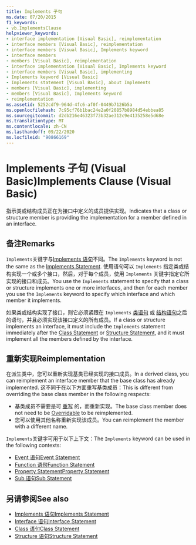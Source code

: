 ```yaml
---
title: Implements 子句
ms.date: 07/20/2015
f1_keywords:
- vb.ImplementsClause
helpviewer_keywords:
- interface implementation [Visual Basic], reimplementation
- interface members [Visual Basic], reimplementation
- interface members [Visual Basic], Implements keyword
- interface members
- members [Visual Basic], reimplementation
- interface implementation [Visual Basic], Implements keyword
- interface members [Visual Basic], implementing
- Implements keyword [Visual Basic]
- Implements statement [Visual Basic], about Implements
- members [Visual Basic], implementing
- members [Visual Basic], Implements keyword
- reimplementation
ms.assetid: 5252cdf9-964d-4fc6-af0f-0449b7126b5a
ms.openlocfilehash: 7c95cf76b1bac24e2a0f20857b8984d54ebbea85
ms.sourcegitcommit: d2db216e46323f73b32ae312c9e4135258e5d68e
ms.translationtype: MT
ms.contentlocale: zh-CN
ms.lasthandoff: 09/22/2020
ms.locfileid: "90866169"
---
```

# <a name="implements-clause-visual-basic"></a><span data-ttu-id="efcbf-102">Implements 子句 (Visual Basic)</span><span class="sxs-lookup"><span data-stu-id="efcbf-102">Implements Clause (Visual Basic)</span></span>

<span data-ttu-id="efcbf-103">指示类或结构成员正在为接口中定义的成员提供实现。</span><span class="sxs-lookup"><span data-stu-id="efcbf-103">Indicates that a class or structure member is providing the implementation for a member defined in an interface.</span></span>  
  
## <a name="remarks"></a><span data-ttu-id="efcbf-104">备注</span><span class="sxs-lookup"><span data-stu-id="efcbf-104">Remarks</span></span>  

<span data-ttu-id="efcbf-105">`Implements`关键字与[Implements 语句](implements-statement.md)不同。</span><span class="sxs-lookup"><span data-stu-id="efcbf-105">The `Implements` keyword is not the same as the [Implements Statement](implements-statement.md).</span></span> <span data-ttu-id="efcbf-106">使用语句可以 `Implements` 指定类或结构实现一个或多个接口，然后，对于每个成员，使用 `Implements` 关键字指定它所实现的接口和成员。</span><span class="sxs-lookup"><span data-stu-id="efcbf-106">You use the `Implements` statement to specify that a class or structure implements one or more interfaces, and then for each member you use the `Implements` keyword to specify which interface and which member it implements.</span></span>

<span data-ttu-id="efcbf-107">如果类或结构实现了接口，则它必须紧跟在 `Implements` [类语句](class-statement.md) 或 [结构语句](structure-statement.md)之后的语句，并且必须实现该接口定义的所有成员。</span><span class="sxs-lookup"><span data-stu-id="efcbf-107">If a class or structure implements an interface, it must include the `Implements` statement immediately after the [Class Statement](class-statement.md) or [Structure Statement](structure-statement.md), and it must implement all the members defined by the interface.</span></span>

## <a name="reimplementation"></a><span data-ttu-id="efcbf-108">重新实现</span><span class="sxs-lookup"><span data-stu-id="efcbf-108">Reimplementation</span></span>  

<span data-ttu-id="efcbf-109">在派生类中，您可以重新实现基类已经实现的接口成员。</span><span class="sxs-lookup"><span data-stu-id="efcbf-109">In a derived class, you can reimplement an interface member that the base class has already implemented.</span></span> <span data-ttu-id="efcbf-110">这不同于在以下方面重写基类成员：</span><span class="sxs-lookup"><span data-stu-id="efcbf-110">This is different from overriding the base class member in the following respects:</span></span>

- <span data-ttu-id="efcbf-111">基类成员不需要是可 [重写](../modifiers/overridable.md) 的，而重新实现。</span><span class="sxs-lookup"><span data-stu-id="efcbf-111">The base class member does not need to be [Overridable](../modifiers/overridable.md) to be reimplemented.</span></span>
- <span data-ttu-id="efcbf-112">您可以使用其他名称重新实现该成员。</span><span class="sxs-lookup"><span data-stu-id="efcbf-112">You can reimplement the member with a different name.</span></span>

<span data-ttu-id="efcbf-113">`Implements`关键字可用于以下上下文：</span><span class="sxs-lookup"><span data-stu-id="efcbf-113">The `Implements` keyword can be used in the following contexts:</span></span>

- [<span data-ttu-id="efcbf-114">Event 语句</span><span class="sxs-lookup"><span data-stu-id="efcbf-114">Event Statement</span></span>](event-statement.md)
- [<span data-ttu-id="efcbf-115">Function 语句</span><span class="sxs-lookup"><span data-stu-id="efcbf-115">Function Statement</span></span>](function-statement.md)
- [<span data-ttu-id="efcbf-116">Property Statement</span><span class="sxs-lookup"><span data-stu-id="efcbf-116">Property Statement</span></span>](property-statement.md)
- [<span data-ttu-id="efcbf-117">Sub 语句</span><span class="sxs-lookup"><span data-stu-id="efcbf-117">Sub Statement</span></span>](sub-statement.md)  
  
## <a name="see-also"></a><span data-ttu-id="efcbf-118">另请参阅</span><span class="sxs-lookup"><span data-stu-id="efcbf-118">See also</span></span>

- [<span data-ttu-id="efcbf-119">Implements 语句</span><span class="sxs-lookup"><span data-stu-id="efcbf-119">Implements Statement</span></span>](implements-statement.md)
- [<span data-ttu-id="efcbf-120">Interface 语句</span><span class="sxs-lookup"><span data-stu-id="efcbf-120">Interface Statement</span></span>](interface-statement.md)
- [<span data-ttu-id="efcbf-121">Class 语句</span><span class="sxs-lookup"><span data-stu-id="efcbf-121">Class Statement</span></span>](class-statement.md)
- [<span data-ttu-id="efcbf-122">Structure 语句</span><span class="sxs-lookup"><span data-stu-id="efcbf-122">Structure Statement</span></span>](structure-statement.md)
